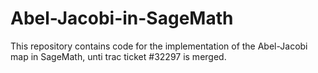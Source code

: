 # Abel-Jacobi-in-SageMath
This repository contains code for the implementation of the Abel-Jacobi map in SageMath, unti trac ticket #32297 is merged. 
